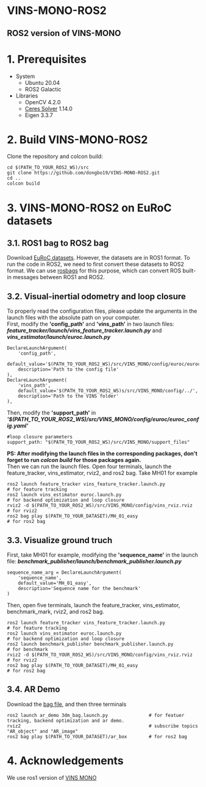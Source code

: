 # VINS-MONO-ROS2
## ROS2 version of VINS-MONO

# 1. Prerequisites
* System  
  * Ubuntu 20.04  
  * ROS2 Galactic
* Libraries
  * OpenCV 4.2.0
  * [Ceres Solver](http://ceres-solver.org/installation.html) 1.14.0
  * Eigen 3.3.7
# 2. Build VINS-MONO-ROS2
Clone the repository and colcon build:  
```
cd $(PATH_TO_YOUR_ROS2_WS)/src
git clone https://github.com/dongbo19/VINS-MONO-ROS2.git
cd ..
colcon build
```
# 3. VINS-MONO-ROS2 on EuRoC datasets
## 3.1. ROS1 bag to ROS2 bag
Download [EuRoC datasets](https://projects.asl.ethz.ch/datasets/doku.php?id=kmavvisualinertialdatasets). However, the datasets are in ROS1 format. To run the code in ROS2, we need to first convert these datasets to ROS2 format. We can use [rosbags](https://pypi.org/project/rosbags/) for this purpose, which can convert ROS built-in messages between ROS1 and ROS2.  
## 3.2. Visual-inertial odometry and loop closure
To properly read the configuration files, please update the arguments in the launch files with the absolute path on your computer.  
First, modify the **'config_path'** and **'vins_path'** in two launch files:  
**_feature_tracker/launch/vins_feature_tracker.launch.py_** and **_vins_estimator/launch/euroc.launch.py_** 
```
DeclareLaunchArgument(
    'config_path',
    default_value='$(PATH_TO_YOUR_ROS2_WS)/src/VINS_MONO/config/euroc/euroc_config.yaml',
    description='Path to the config file'
),
DeclareLaunchArgument(
    'vins_path',
    default_value='$(PATH_TO_YOUR_ROS2_WS)s/src/VINS_MONO/config/../',
    description='Path to the VINS folder'
),
```
Then, modify the **'support_path'** in **_'$(PATH_TO_YOUR_ROS2_WS)/src/VINS_MONO/config/euroc/euroc_config.yaml'_**
```
#loop closure parameters
support_path: "$(PATH_TO_YOUR_ROS2_WS)/src/VINS_MONO/support_files"
```
**PS: After modifying the launch files in the corresponding packages, don't forget to run **_colcon build_** for those packages again.**  
Then we can run the launch files. Open four terminals, launch the feature_tracker, vins_estimator, rviz2, and ros2 bag. Take MH01 for example
```
ros2 launch feature_tracker vins_feature_tracker.launch.py              # for feature tracking
ros2 launch vins_estimator euroc.launch.py                              # for backend optimization and loop closure
rviz2 -d $(PATH_TO_YOUR_ROS2_WS)/src/VINS_MONO/config/vins_rviz.rviz    # for rviz2
ros2 bag play $(PATH_TO_YOUR_DATASET)/MH_01_easy                        # for ros2 bag
```
## 3.3. Visualize ground truch
First, take MH01 for example, modifying the **'sequence_name'** in the launch file: 
**_benchmark_publisher/launch/benchmark_publisher.launch.py_**
```
sequence_name_arg = DeclareLaunchArgument(
    'sequence_name',
    default_value='MH_01_easy',
    description='Sequence name for the benchmark'
)
```
Then, open five terminals, launch the feature_tracker, vins_estimator, benchmark_mark, rviz2, and ros2 bag.
```
ros2 launch feature_tracker vins_feature_tracker.launch.py            # for feature tracking
ros2 launch vins_estimator euroc.launch.py                            # for backend optimization and loop closure
ros2 launch benchmark_publisher benchmark_publisher.launch.py         # for benchmark
rviz2 -d $(PATH_TO_YOUR_ROS2_WS)/src/VINS_MONO/config/vins_rviz.rviz  # for rviz2
ros2 bag play $(PATH_TO_YOUR_DATASET)/MH_01_easy                      # for ros2 bag
```
## 3.4. AR Demo
Download the [bag file](https://www.dropbox.com/scl/fi/q18lot4bfs1fqrctclz7b/ar_box.bag?rlkey=16yrxnwnt2fcutwwzwhlevd1n&e=1&dl=0), and then three terminals  
```
ros2 launch ar_demo 3dm_bag.launch.py               # for featuer tracking, backend optimization and ar demo.
rviz2                                               # subscribe topics "AR_object" and "AR_image"
ros2 bag play $(PATH_TO_YOUR_DATASET)/ar_box        # for ros2 bag
```
# 4. Acknowledgements
We use ros1 version of [VINS MONO](https://github.com/HKUST-Aerial-Robotics/VINS-Mono)
